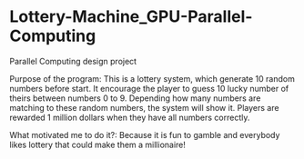 # Lottery-Machine_GPU-Parallel-Computing
Parallel Computing design project

Purpose of the program:
This is a lottery system, which generate 10 random numbers before start. 
It encourage the player to guess 10 lucky number of theirs between numbers 0 to 9. Depending how many numbers are matching to these random numbers, the system will show it. Players are rewarded 1 million dollars when they have all numbers correctly.


What motivated me to do it?:
Because it is fun to gamble and everybody likes lottery that could make them a millionaire!

